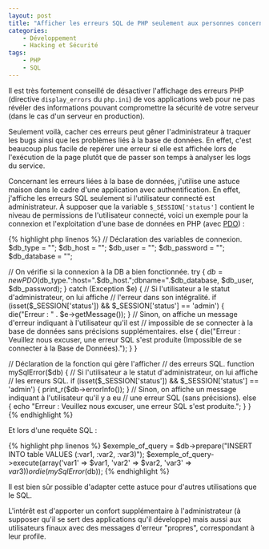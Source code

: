 ```yaml
---
layout: post
title: "Afficher les erreurs SQL de PHP seulement aux personnes concernées"
categories:
    - Développement
    - Hacking et Sécurité
tags:
    - PHP
    - SQL
---
```

Il est très fortement conseillé de désactiver l'affichage des erreurs PHP (directive `display_errors` du `php.ini`) de vos applications web pour ne pas révéler des informations pouvant compromettre la sécurité de votre serveur (dans le cas d'un serveur en production).

Seulement voilà, cacher ces erreurs peut gêner l'administrateur à traquer les bugs ainsi que les problèmes liés à la base de données. En effet, c'est beaucoup plus facile de repérer une erreur si elle est affichée lors de l'exécution de la page plutôt que de passer son temps à analyser les logs du service.

Concernant les erreurs liées à la base de données, j'utilise une astuce maison dans le cadre d'une application avec authentification. En effet, j'affiche les erreurs SQL seulement si l'utilisateur connecté est administrateur. À supposer que la variable `$_SESSION['status']` contient le niveau de permissions de l'utilisateur connecté, voici un exemple pour la connexion et l'exploitation d'une base de données en PHP (avec [PDO][PDO]) :

{% highlight php linenos %}
// Déclaration des variables de connexion.
$db_type = "";
$db_host = "";
$db_user = "";
$db_password = "";
$db_database = "";

// On vérifie si la connexion à la DB a bien fonctionnée.
try
{
	$db = new PDO($db_type.":host=".$db_host.";dbname=".$db_database, $db_user, $db_password);
}
catch (Exception $e)
{
	// Si l'utilisateur a le statut d'administrateur, on lui affiche
	// l'erreur dans son intégralité.
	if (isset($_SESSION['status']) && $_SESSION['status'] == 'admin')
	{
		die("Erreur : " . $e->getMessage());
	}
	// Sinon, on affiche un message d'erreur indiquant à l'utilisateur qu'il est
	// impossible de se connecter à la base de données sans précisions supplémentaires.
	else
	{
		die("Erreur : Veuillez nous excuser, une erreur SQL s'est produite (Impossible de se connecter à la Base de Données).");
	}
}

// Déclaration de la fonction qui gère l'afficher
// des erreurs SQL.
function mySqlError($db)
{
	// Si l'utilisateur a le statut d'administrateur, on lui affiche
	// les erreurs SQL.
	if (isset($_SESSION['status']) && $_SESSION['status'] == 'admin')
	{
		print_r($db->errorInfo());
	}
	// Sinon, on affiche un message indiquant à l'utilisateur qu'il y a eu
	// une erreur SQL (sans précisions).
	else
	{
		echo "Erreur : Veuillez nous excuser, une erreur SQL s'est produite.";
	}
}
{% endhighlight %}

Et lors d'une requête SQL :

{% highlight php linenos %}
$exemple_of_query = $db->prepare("INSERT INTO table VALUES (:var1, :var2, :var3)");
$exemple_of_query->execute(array('var1' => $var1, 'var2' => $var2, 'var3' => $var3))
or die(mySqlError($db));
{% endhighlight %}

Il est bien sûr possible d'adapter cette astuce pour d'autres utilisations que le SQL.

L'intérêt est d'apporter un confort supplémentaire à l'administrateur (à supposer qu'il se sert des applications qu'il développe) mais aussi aux utilisateurs finaux avec des messages d'erreur "propres", correspondant à leur profile.

[PDO]: https://en.wikipedia.org/wiki/PHP_Data_Objects
